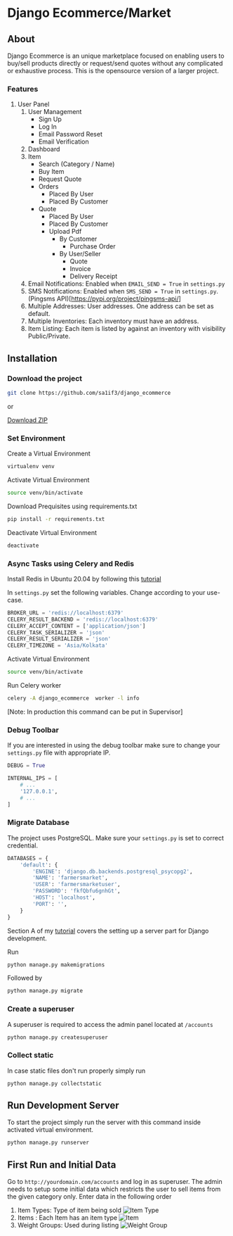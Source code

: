 # Django Ecommerce/Market
## About

Django Ecommerce is an unique marketplace focused on enabling users to buy/sell products directly or request/send quotes without any complicated or exhaustive process. This is the opensource version of a larger project.

### Features
1. User Panel
    1. User Management 
        - Sign Up
        - Log In
        - Email Password Reset
        - Email Verification
    1. Dashboard
    1. Item  
        - Search (Category / Name)
        - Buy Item
        - Request Quote
        - Orders
            - Placed By User
            - Placed By Customer
        - Quote
            - Placed By User
            - Placed By Customer
            - Upload Pdf
                - By Customer
                    - Purchase Order
                - By User/Seller 
                    - Quote 
                    - Invoice
                    - Delivery Receipt 
    1. Email Notifications: Enabled when `EMAIL_SEND = True` in `settings.py`
    1. SMS Notifications: Enabled when `SMS_SEND = True` in `settings.py`. (Pingsms API)[https://pypi.org/project/pingsms-api/]
    1. Multiple Addresses: User addresses. One address can be set as default.
    1. Multiple Inventories: Each inventory must have an address.
    1. Item Listing: Each item is listed by against an inventory with visibility Public/Private.

## Installation
### Download the project
```bash
git clone https://github.com/sa1if3/django_ecommerce
``` 
or 

[Download ZIP](https://github.com/sa1if3/django_ecommerce/archive/refs/heads/main.zip)

### Set Environment 
Create a Virtual Environment
```bash
virtualenv venv
```

Activate Virtual Environment
```bash
source venv/bin/activate
```

Download Prequisites using requirements.txt
```bash
pip install -r requirements.txt
```

Deactivate Virtual Environment
```bash
deactivate
```

### Async Tasks using Celery and Redis
Install Redis in Ubuntu 20.04 by following this [tutorial](https://www.digitalocean.com/community/tutorials/how-to-install-and-secure-redis-on-ubuntu-18-04)

In `settings.py` set the following variables. Change according to your use-case.

```python
BROKER_URL = 'redis://localhost:6379'
CELERY_RESULT_BACKEND = 'redis://localhost:6379'
CELERY_ACCEPT_CONTENT = ['application/json']
CELERY_TASK_SERIALIZER = 'json'
CELERY_RESULT_SERIALIZER = 'json'
CELERY_TIMEZONE = 'Asia/Kolkata'
```

Activate Virtual Environment
```bash
source venv/bin/activate
```

Run Celery worker
```bash
celery -A django_ecommerce  worker -l info
```

[Note: In production this command can be put in Supervisor]

### Debug Toolbar
If you are interested in using the debug toolbar make sure to change your `settings.py` file with appropriate IP.

```python
DEBUG = True

INTERNAL_IPS = [
    # ...
    '127.0.0.1',
    # ...
]
```
### Migrate Database
The project uses PostgreSQL. Make sure your `settings.py` is set to correct credential.
```python
DATABASES = {
    'default': {
        'ENGINE': 'django.db.backends.postgresql_psycopg2',
        'NAME': 'farmersmarket',
        'USER': 'farmersmarketuser',
        'PASSWORD': 'fkfQbfu6gnhGt',
        'HOST': 'localhost',
        'PORT': '',
    }
}
```

Section A of my [tutorial](https://techflow360.com/how-to-build-django-rest-api-with-oauth-2-0/) covers the setting up a server part for Django development.

Run

```bash
python manage.py makemigrations
```
Followed by

```bash
python manage.py migrate
```

### Create a superuser
A superuser is required to access the admin panel located at `/accounts`

```bash
python manage.py createsuperuser
```
### Collect static
In case static files don't run properly simply run

```bash
python manage.py collectstatic
```

## Run Development Server
To start the project simply run the server with this command inside activated virtual environment.
```bash
python manage.py runserver
``` 

## First Run and Initial Data

Go to `http://yourdomain.com/accounts` and log in as superuser. The admin needs to setup some initial data which restricts the user to sell items from the given category only. Enter data in the following order
1. Item Types: Type of item being sold
![Item Type](https://github.com/sa1if3/django_ecommerce/blob/main/Screenshots/item_type.PNG?raw=true)
1. Items : Each Item has an item type
![Item](https://github.com/sa1if3/django_ecommerce/blob/main/Screenshots/items.PNG?raw=true)
3. Weight Groups: Used during listing
![Weight Group](https://github.com/sa1if3/django_ecommerce/blob/main/Screenshots/weight_group.PNG?raw=true)